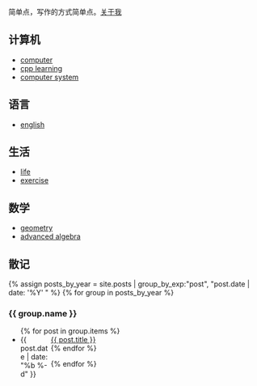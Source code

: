 简单点，写作的方式简单点。[关于我](/about)

## 计算机

- [computer](/computer)
- [cpp learning](/cpp-learning)
- [computer system](/OS)

## 语言

- [english](/english)

## 生活

- [life](/life)
- [exercise](/exercise)

## 数学

- [geometry](/geometry)
- [advanced algebra](/algebra)

## 散记 

{% assign posts_by_year = site.posts | group_by_exp:"post", "post.date | date: '%Y' " %}
{% for group in posts_by_year %}

<h3>{{ group.name }}</h3>
<ul>
    {% for post in group.items %}
    <li><div style="width:60px;float:left;">{{ post.date | date: "%b %-d" }}</div> <a href="{{ site.baseurl }}{{ post.url }}">{{ post.title }}</a></li>
    {% endfor %}
</ul>
{% endfor %}
